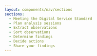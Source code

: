 ```yaml
---
layout: components/nav/sections
sections:
  - Meeting the Digital Service Standard
  - Plan analysis sessions
  - Extract observations
  - Sort observations
  - Determine findings
  - Decide actions
  - Share your findings
---
```

